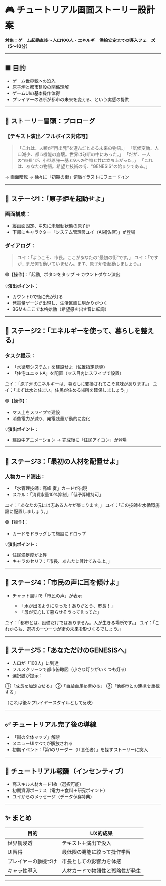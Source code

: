 # 🎮 チュートリアル画面ストーリー設計案

**対象：ゲーム起動直後〜人口100人・エネルギー供給安定までの導入フェーズ（5〜10分）**

---

## ■ 目的

* ゲーム世界観への没入
* 原子炉と都市建設の関係理解
* ゲームUIの基本操作体得
* プレイヤーの決断が都市の未来を変える、という実感の提供

---

## 📘 ストーリー冒頭：プロローグ

### 【テキスト演出／フルボイス対応可】

> 「これは、人類が“再出発”を選んだとある未来の物語。」
> 「気候変動、人口減少、都市機能の崩壊。世界は分断の中にあった。」
> 「だが、一人の“市長”が、小型原発一基と9人の仲間と共に立ち上がった。」
> 「これは、あなたの物語。希望と技術の街、“GENESIS”の始まりである。」

→ 画面暗転 → 徐々に「初期の街」俯瞰イラストにフェードイン

---

## 📲 ステージ1：「原子炉を起動せよ」

### 画面構成：

* 縦画面固定、中央に未起動状態の原子炉
* 下部にキャラクター「システム管理官ユイ（AI補佐官）」が登場

### ダイアログ：

> ユイ：「ようこそ、市長。ここがあなたの“最初の街”です。」
> ユイ：「ですが…まだ何も動いていません。まず、原子炉を起動しましょう。」

🟢【操作】：「起動」ボタンをタップ → カウントダウン演出

💡**演出ポイント**：

* カウント0で街に光が灯る
* 発電量ゲージが出現し、生活区画に明かりがつく
* BGMもここで本格始動（希望感を出す音に転調）

---

## 📲 ステージ2：「エネルギーを使って、暮らしを整える」

### タスク提示：

* 「水循環システム」を建設せよ（位置指定誘導）
* 「住宅ユニットA」を配置（マス目内にスワイプで設置）

ユイ：「原子炉のエネルギーは、暮らしに変換されてこそ意味があります。」
ユイ：「まずは水と住まい。住民が住める場所を確保しましょう。」

🟢【操作】：

* マス上をスワイプで建設
* 消費電力が減り、発電残量が動的に変化

💡**演出ポイント**：

* 建設中アニメーション → 完成後に「住民アイコン」が登場

---

## 📲 ステージ3：「最初の人材を配置せよ」

### 人物カード演出：

* 「水管理技師：高峰 奏」カードが出現
* スキル：「消費水量10%抑制」「低予算維持可」

ユイ：「あなたの元には志ある人々が集まります。」
ユイ：「この技師を水循環施設に配置しましょう。」

🟢【操作】：

* カードをドラッグして施設にドロップ

💡**演出ポイント**：

* 住民満足度が上昇
* キャラのセリフ：「市長、あんたに賭けてみるよ。」

---

## 📲 ステージ4：「市民の声に耳を傾けよ」

* チャット風UIで「市民の声」が表示

  * 「水が出るようになった！ありがとう、市長！」
  * 「母が安心して暮らせそうって言ってた」

ユイ：「都市とは、設備だけではありません。人が生きる場所です。」
ユイ：「これからも、選択の一つ一つが街の未来を形づくるでしょう。」

---

## 📲 ステージ5：「あなただけのGENESISへ」

* 人口が「100人」に到達
* フルスクリーンで都市俯瞰図（小さな灯りがいくつも灯る）
* 選択肢が提示：

①「成長を加速させる」
②「自給自足を極める」
③「他都市との連携を重視する」

（これは後々プレイヤースタイルとして反映）

---

## ✅ チュートリアル完了後の導線

* 「街の全体マップ」解禁
* メニューUIすべてが解放される
* 初期イベント：「第1のリーダー（IT責任者）」を探すストーリーに突入

---

## 🎁 チュートリアル報酬（インセンティブ）

* 高スキル人材カード1枚（選択可能）
* 初期資源ボーナス（電力＋食料＋研究ポイント）
* ユイからのメッセージ（データ保存特典）

---

## ✨ まとめ

| 目的         | UX的成果            |
| ---------- | ---------------- |
| 世界観浸透      | テキスト＋演出で没入       |
| UI習得       | 最低限の機能に絞って操作学習   |
| プレイヤーの動機づけ | 市長としての影響力を体感     |
| キャラ性導入     | 人材カードで物語性と戦略性が発生 |

---

